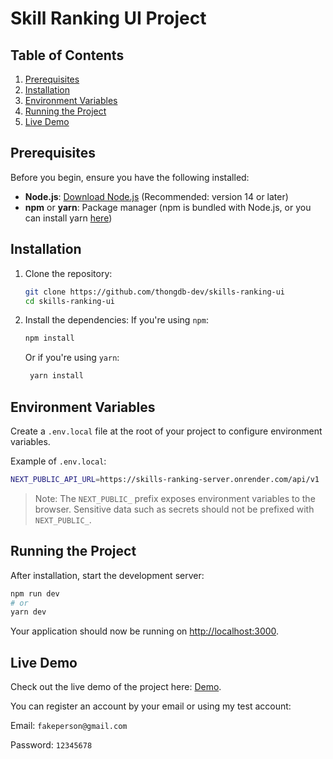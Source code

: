 # Skill Ranking UI Project

## Table of Contents
1. [Prerequisites](#prerequisites)
2. [Installation](#installation)
3. [Environment Variables](#environment-variables)
4. [Running the Project](#running-the-project)
5. [Live Demo](#live-demo)

## Prerequisites

Before you begin, ensure you have the following installed:

- **Node.js**: [Download Node.js](https://nodejs.org/) (Recommended: version 14 or later)
- **npm** or **yarn**: Package manager (npm is bundled with Node.js, or you can install yarn [here](https://classic.yarnpkg.com/en/docs/install/))

## Installation

1. Clone the repository:

   ```bash
   git clone https://github.com/thongdb-dev/skills-ranking-ui
   cd skills-ranking-ui
   ```
  
2. Install the dependencies:
   If you're using ```npm```:

   ```bash
   npm install
   ```

   Or if you're using ```yarn```:
   
   ```bash
    yarn install
   ```

## Environment Variables

  Create a ```.env.local``` file at the root of your project to configure environment variables.

  Example of ```.env.local```:

  ```bash
  NEXT_PUBLIC_API_URL=https://skills-ranking-server.onrender.com/api/v1
  ```

  > Note: The ```NEXT_PUBLIC_``` prefix exposes environment variables to the browser. Sensitive data such as secrets should not be prefixed with ```NEXT_PUBLIC_```.

## Running the Project

  After installation, start the development server:

  ```bash
  npm run dev
  # or
  yarn dev
  ```

  Your application should now be running on [http://localhost:3000](http://localhost:3000).

## Live Demo

  Check out the live demo of the project here: [Demo](https://skills-ranking-ui.vercel.app/).

  You can register an account by your email or using my test account:

  Email: ```fakeperson@gmail.com```
  
  Password: ```12345678```
  
